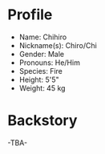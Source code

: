 # Profile
- Name: Chihiro
- Nickname(s): Chiro/Chi
- Gender: Male
- Pronouns: He/Him
- Species: Fire
- Height: 5'5"
- Weight: 45 kg

# Backstory

-TBA-
